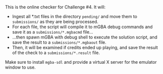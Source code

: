 This is the online checker for Challenge #4. It will:
- Ingest all *.txt files in the directory `pending/` and move them to `submissions/` as they are being processed.
- For each file, the script will compile it to mGBA debug commands and save it as a `submissions/*.mgbacmd` file...
- ...then spawn mGBA with debug shell to execute the solution script, and save the result to a `submissions/*.mgbaout` file.
- Then, it will be examined if credits ended up playing, and save the result of the check to a `submissions/*.result` file.

Make sure to install `mgba-sdl` and provide a virtual X server for the emulator window to use.